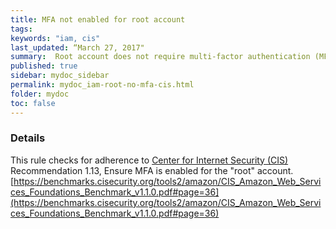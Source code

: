 ```yaml
---
title: MFA not enabled for root account
tags:
keywords: "iam, cis"
last_updated: “March 27, 2017"
summary:  Root account does not require multi-factor authentication (MFA)
published: true
sidebar: mydoc_sidebar
permalink: mydoc_iam-root-no-mfa-cis.html
folder: mydoc
toc: false
---
```


### Details  
This rule checks for adherence to [Center for Internet Security (CIS)](https://www.cisecurity.org/) Recommendation 1.13, Ensure MFA is enabled for the "root" account. [https://benchmarks.cisecurity.org/tools2/amazon/CIS_Amazon_Web_Services_Foundations_Benchmark_v1.1.0.pdf#page=36](https://benchmarks.cisecurity.org/tools2/amazon/CIS_Amazon_Web_Services_Foundations_Benchmark_v1.1.0.pdf#page=36) 
